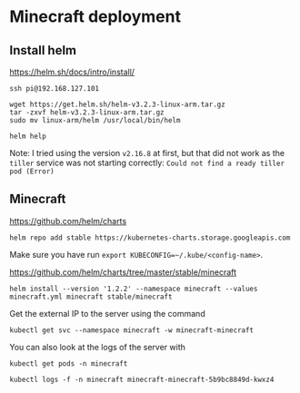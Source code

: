 # Minecraft deployment

## Install helm
https://helm.sh/docs/intro/install/

    ssh pi@192.168.127.101

    wget https://get.helm.sh/helm-v3.2.3-linux-arm.tar.gz
    tar -zxvf helm-v3.2.3-linux-arm.tar.gz
    sudo mv linux-arm/helm /usr/local/bin/helm

    helm help

Note: I tried using the version `v2.16.8` at first, but that did not work as the `tiller` service was not starting correctly: `Could not find a ready tiller pod (Error)`

## Minecraft

https://github.com/helm/charts

    helm repo add stable https://kubernetes-charts.storage.googleapis.com

Make sure you have run `export KUBECONFIG=~/.kube/<config-name>`. 
    
https://github.com/helm/charts/tree/master/stable/minecraft

    helm install --version '1.2.2' --namespace minecraft --values minecraft.yml minecraft stable/minecraft

Get the external IP to the server using the command

    kubectl get svc --namespace minecraft -w minecraft-minecraft

You can also look at the logs of the server with

    kubectl get pods -n minecraft

    kubectl logs -f -n minecraft minecraft-minecraft-5b9bc8849d-kwxz4